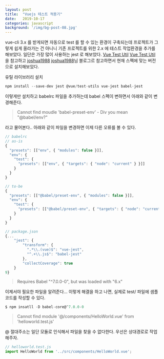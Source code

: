 ```yaml
---
layout: post
title:  "Vuejs 테스트 적용기"
date:   2019-10-17
categories: javascript
background: '/img/bg-post-08.jpg'
---
```

vue-cli 3.x 를 받게되면 자동으로 test 를 할 수 있는 환경이 구축되는데 프로젝트가 그렇게 쉽게 올라가는 건 아니니 
기존 프로젝트를 위한 2.x 에 테스트 작업환경을 추가를 해보았다. 일단은 가장 많이 사용하는 jest 로 해보았다.
[Vue Test Util] [Vue Test Util] 을 참고하고 [joshua1988] [joshua1988]님 블로그르 참고하면서 현재 스펙에 맞는 버전으로 설치해보았다.

유틸 라이브러리 설치   
``` js
npm install --save-dev jest @vue/test-utils vue-jest babel-jest
```
이렇게만 설치하고 babelrc 파일을 추가하는데 babel 스펙이 변하면서 아래와 같이 변경해준다. 
> Cannot find moudle 'babel-preset-env' - Div you mean "@babel/env?" 

라고 물어본다.. 아래와 같이 파일을 변경하면 이제 다른 오류를 볼 수 있다.

``` js
// babelrc
// as-is
{
  "presets": [["env", { "modules": false }]],
  "env": {
    "test": {
      "presets": [["env", { "targets": { "node": "current" } }]]
    }
  }
}

// to-be
{
  "presets": [["@babel/preset-env", { "modules": false }]],
  "env": {
    "test": {
      "presets": [["@babel/preset-env", { "targets": { "node": "current" } }]]
    }
  }
}
```

``` js 
// package.json
{...
    "jest": {
        "transform": {
          ".*\\.(vue)$": "vue-jest",
          "^.+\\.js$": "babel-jest"
        },
        "collectCoverage": true
    }
9}
```
> Requires Babel "^7.0.0-0", but was loaded with "6.x"

이제서야 필요한 파일을 알려준다... 이렇게 해결을 하고 나면, 실제로 test/ 파일에 샘플 코드를 작성할 수 있다. 
``` js
$ npm insatll -D babel-core@^7.0.0-0
```

> Cannot find module '@/components/HelloWorld.vue' from 'helloworld.test.js'

@ 절대주소는 일단 모듈로 인식해서 파일을 찾을 수 없다한다. 우선은 상대경로로 작업해주자. 
``` js
// helloworld.test.js
import HelloWorld from '../src/components/HelloWorld.vue';
```
 
[Vue Test Util]: https://vue-test-utils.vuejs.org/guides/testing-single-file-components-with-jest.html
[joshua1988]: https://joshua1988.github.io/vue-camp/testing/getting-started.html#%EB%B7%B0-%EC%BB%B4%ED%8F%AC%EB%84%8C%ED%8A%B8-%ED%85%8C%EC%8A%A4%ED%8A%B8-%EC%BD%94%EB%93%9C-%EC%98%88%EC%8B%9C


